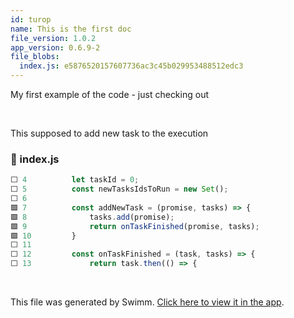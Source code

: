 ```yaml
---
id: turop
name: This is the first doc
file_version: 1.0.2
app_version: 0.6.9-2
file_blobs:
  index.js: e5876520157607736ac3c45b029953488512edc3
---
```


My first example of the code - just checking out

<br/>

This supposed to add new task to the execution
<!-- NOTE-swimm-snippet: the lines below link your snippet to Swimm -->
### 📄 index.js
```javascript
⬜ 4          let taskId = 0;
⬜ 5          const newTasksIdsToRun = new Set();
⬜ 6      
🟩 7          const addNewTask = (promise, tasks) => {
🟩 8              tasks.add(promise);
🟩 9              return onTaskFinished(promise, tasks);
🟩 10         }
⬜ 11     
⬜ 12         const onTaskFinished = (task, tasks) => {
⬜ 13             return task.then(() => {
```

<br/>

This file was generated by Swimm. [Click here to view it in the app](https://app.swimm.io/repos/Z2l0aHViJTNBJTNBcGFyYWxsZWwtZXhlYyUzQSUzQXYwdnM=/docs/turop).